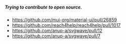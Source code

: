 ##### Trying to contribute to open source.
- https://github.com/mui-org/material-ui/pull/26859
- https://github.com/reach4help/reach4help/pull/1017
- https://github.com/anup-a/svgwave/pull/12
- https://github.com/anup-a/svgwave/pull/7
